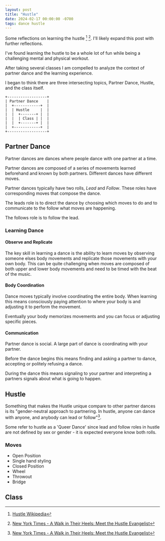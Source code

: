 ```yaml
---
layout: post
title: "Hustle"
date: 2024-02-17 00:00:00 -0700
tags: dance hustle
---
```


Some reflections on learning the hustle [^hustle-wikipedia] [^nyt-hustle]. I'll likely expand this post with further reflections.

I've found learning the hustle to be a whole lot of fun while being a challenging mental and physical workout.

After taking several classes I am compelled to analyze the context of partner dance and the learning experience.

I began to think there are three intersecting topics, Partner Dance, Hustle, and the class itself.

```text
+------------------+
| Partner Dance    |
|  +------------+  |
|  | Hustle     |  |
|  |  +-------+ |  |
|  |  | Class | |  |
|  |  +-------+ |  |
|  +------------+  |
+------------------+
```

## Partner Dance

Partner dances are dances where people dance with one partner at a time.

Partner dances are composed of a series of movements learned beforehand and known by both partners. Different dances have different moves.

Partner dances typically have two rolls, _Lead_ and _Follow_. These roles have corresponding moves that compose the dance.

The leads role is to direct the dance by choosing which moves to do and to communicate to the follow what moves are happening.

The follows role is to follow the lead.

### Learning Dance

#### Observe and Replicate

The key skill in learning a dance is the ability to learn moves by observing someone elses body movements and replicate those movements with your own body. This can be quite challenging when moves are composed of both upper and lower body movements and need to be timed with the beat of the music.

#### Body Coordination

Dance moves typically involve coordinating the entire body. When learning this means consciously paying attention to where your body is and adjusting it to perform the movement.

Eventually your body memorizes movements and you can focus or adjusting specific pieces.

#### Communication

Partner dance is social. A large part of dance is coordinating with your partner.

Before the dance begins this means finding and asking a partner to dance, accepting or politely refusing a dance.

During the dance this means signaling to your partner and interpreting a partners signals about what is going to happen.

## Hustle

Something that makes the Hustle unique compare to other partner dances is its "gender-neutral approach to partnering. In hustle, anyone can dance with anyone, and anybody can lead or follow"[^nyt-hustle].

Some refer to hustle as a 'Queer Dance' since lead and follow roles in hustle are not defined by sex or gender - it is expected everyone know both rolls.

### Moves

- Open Position
- Single hand styling
- Closed Position
- Wheel
- Throwout
- Bridge

## Class


[^hustle-wikipedia]: [Hustle Wikipedia](https://en.wikipedia.org/wiki/Hustle_(dance))

[^nyt-hustle]: [New York Times - A Walk in Their Heels: Meet the Hustle Evangelist](https://www.nytimes.com/2022/07/07/arts/dance/abdiel-jacobsen-hustle-central-park.html)